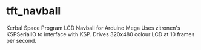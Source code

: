 # tft_navball
Kerbal Space Program LCD Navball for Arduino Mega
Uses zitronen's KSPSerialIO to interface with KSP.
Drives 320x480 colour LCD at 10 frames per second.

